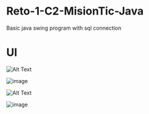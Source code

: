 # Reto-1-C2-MisionTic-Java
Basic java swing program with sql connection


UI
======================================================================================================

![Alt Text](https://media.giphy.com/media/Zrpf2hbEMhENDQxD6N/giphy.gif)


![image](https://i.imgur.com/RGrcrfO.jpg)



![Alt Text](https://media.giphy.com/media/7uG7fQ03rN8qqnYnFZ/giphy.gif)



![image](https://i.imgur.com/xOTTixq.jpg)







